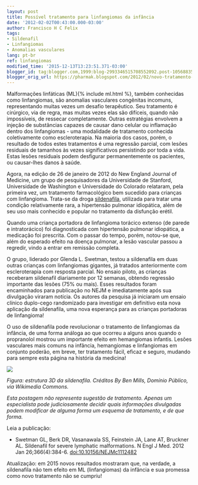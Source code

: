 ```yaml
---
layout: post
title: Possível tratamento para linfangiomas da infância
date: '2012-02-02T00:43:00.000-03:00'
author: Francisco H C Felix
tags:
- Sildenafil
- Linfangiomas
- Anomalias vasculares
lang: pt-br
ref: linfangiomas
modified_time: '2015-12-13T13:23:51.371-03:00'
blogger_id: tag:blogger.com,1999:blog-2993346515708552092.post-1056883543385702748
blogger_orig_url: https://pharmak.blogspot.com/2012/02/novo-tratamento-para-linfangiomas-da.html
---
```


Malformações linfáticas (ML){% include ml.html %}, também conhecidas como linfangiomas, são anomalias vasculares congênitas incomuns, representando muitas vezes um desafio terapêutico. Seu tratamento é cirúrgico, via de regra, mas muitas vezes elas são difíceis, quando não impossíveis, de ressecar completamente. Outras estratégias envolvem a injeção de substâncias capazes de causar dano celular ou inflamação dentro dos linfangiomas - uma modalidade de tratamento conhecida coletivamente como escleroterapia. Na maioria dos casos, porém, o resultado de todos estes tratamentos é uma regressão parcial, com lesões residuais de tamanhos às vezes significativos persistindo por toda a vida. Estas lesões residuais podem desfigurar permanentemente os pacientes, ou causar-lhes danos à saúde.
<!--more-->

Agora, na edição de 26 de janeiro de 2012 do New England Journal of Medicine, um grupo de pesquisadores da Universidade de Stanford, Universidade de Washington e Universidade do Colorado relataram, pela primeira vez, um tratamento farmacológico bem sucedido para crianças com linfangioma. Trata-se da droga [sildenafila](https://pt.wikipedia.org/wiki/Sildenafila), utilizada para tratar uma condição relativamente rara, a hipertensão pulmonar idiopática, além de seu uso mais conhecido e popular no tratamento da disfunção erétil.

Quando uma criança portadora de linfangioma torácico extenso (de parede e intratorácico) foi diagnosticada com hipertensão pulmonar idiopática, a medicação foi prescrita. Com o passar do tempo, porém, notou-se que, além do esperado efeito na doença pulmonar, a lesão vascular passou a regredir, vindo a entrar em remissão completa.

O grupo, liderado por Glenda L. Swetman, testou a sildenafila em duas outras crianças com linfangiomas gigantes, já tratados anteriormente com escleroterapia com resposta parcial. No ensaio piloto, as crianças receberam sildenafil diariamente por 12 semanas, obtendo regressão importante das lesões (75% ou mais). Esses resultados foram encaminhados para publicação no NEJM e imediatamente após sua divulgação viraram notícia. Os autores da pesquisa já iniciaram um ensaio clínico duplo-cego randomizado para investigar em definitivo esta nova aplicação da sildenafila, uma nova esperança para as crianças portadoras de linfangioma!

O uso de sildenafila pode revolucionar o tratamento de linfangiomas da infância, de uma forma análoga ao que ocorreu a alguns anos quando o propranolol mostrou um importante efeito em hemangiomas infantis. Lesões vasculares mais comuns na infância, hemangiomas e linfangiomas em conjunto poderão, em breve, ter tratamento fácil, eficaz e seguro, mudando para sempre esta página na história da medicina!

![](https://upload.wikimedia.org/wikipedia/commons/9/96/Sildenafil-from-xtal-3D-balls.png)

_Figura: estrutura 3D da sildenafila. Créditos By Ben Mills, Domínio Público, via Wikimedia Commons._

_Esta postagem não representa sugestão de tratamento. Apenas um especialista pode judiciosamente decidir quais informações divulgadas podem modificar de alguma forma um esquema de tratamento, e de que forma._

Leia a publicação:
- Swetman GL, Berk DR, Vasanawala SS, Feinstein JA, Lane AT, Bruckner AL.
Sildenafil for severe lymphatic malformations. N Engl J Med. 2012 Jan
26;366(4):384-6. [doi:10.10156/NEJMc1112482](https://doi.org/10.1056/NEJMc1112482)

Atualização: em 2015 novos resultados mostraram que, na verdade, a sildenafila não tem efeito em ML (linfangiomas) da infância e sua promessa como novo tratamento não se cumpriu!
